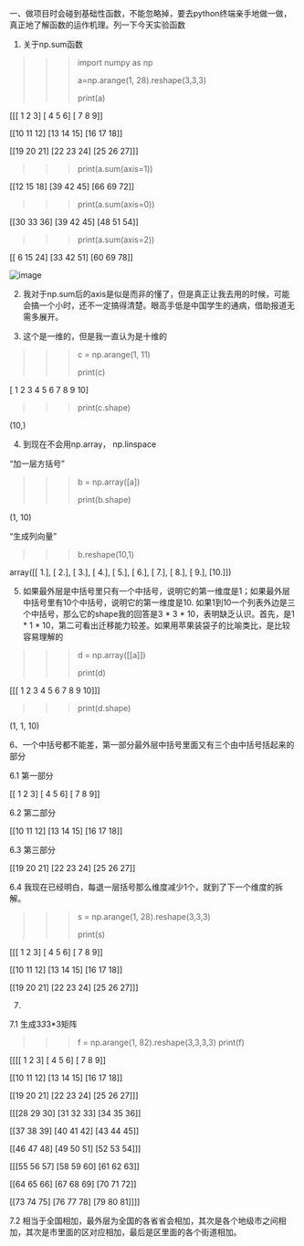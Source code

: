 
一、做项目时会碰到基础性函数，不能忽略掉，要去python终端亲手地做一做，真正地了解函数的运作机理。列一下今天实验函数

1. 关于np.sum函数

>>> import numpy as np
>>> 
>>> a=np.arange(1, 28).reshape(3,3,3)
>>> 
>>> print(a)
>>> 
[[[ 1  2  3]
  [ 4  5  6]
  [ 7  8  9]]

 [[10 11 12]
  [13 14 15]
  [16 17 18]]

 [[19 20 21]
  [22 23 24]
  [25 26 27]]]
  
  >>> print(a.sum(axis=1))
  >>> 
[[12 15 18]
 [39 42 45]
 [66 69 72]]
 
>>> print(a.sum(axis=0))
>>> 
[[30 33 36]
 [39 42 45]
 [48 51 54]]
 
>>> print(a.sum(axis=2))
>>> 
[[ 6 15 24]
 [33 42 51]
 [60 69 78]]
 
 
![image](https://user-images.githubusercontent.com/64791841/174931736-462b17f6-7240-4f9b-9e35-8034fc61f463.png)



2. 我对于np.sum后的axis是似是而非的懂了，但是真正让我去用的时候，可能会搞一个小时，还不一定搞得清楚。眼高手低是中国学生的通病，借助报道无需多展开。



3. 这个是一维的，但是我一直认为是十维的
>>> c = np.arange(1, 11)
>>>  
>>> print(c)
>>> 
[ 1  2  3  4  5  6  7  8  9 10]

>>> print(c.shape)
>>> 
(10,)

4. 到现在不会用np.array， np.linspace

“加一层方括号”
>>> b = np.array([a])
>>> 
>>> print(b.shape)
>>> 
(1, 10)

“生成列向量”
>>> b.reshape(10,1)

array([[ 1.],
       [ 2.],
       [ 3.],
       [ 4.],
       [ 5.],
       [ 6.],
       [ 7.],
       [ 8.],
       [ 9.],
       [10.]])

5. 如果最外层是中括号里只有一个中括号，说明它的第一维度是1；如果最外层中括号里有10个中括号，说明它的第一维度是10. 如果1到10一个列表外边是三个中括号，那么它的shape我的回答是3 * 3 * 10，表明缺乏认识。首先，是1 * 1 * 10，第二可看出迁移能力较差。如果用苹果装袋子的比喻类比，是比较容易理解的



>>> d = np.array([[a]])
>>> 
>>> print(d)
>>> 
[[[ 1  2  3  4  5  6  7  8  9 10]]]

>>> print(d.shape)
>>> 
(1, 1, 10)

6、一个中括号都不能差，第一部分最外层中括号里面又有三个由中括号括起来的部分

6.1 第一部分

[[ 1  2  3]
  [ 4  5  6]
  [ 7  8  9]]
  
6.2 第二部分

[[10 11 12]
  [13 14 15]
  [16 17 18]]

6.3 第三部分

[[19 20 21]
  [22 23 24]
  [25 26 27]]
  
6.4 我现在已经明白，每退一层括号那么维度减少1个，就到了下一个维度的拆解。

>>> s = np.arange(1, 28).reshape(3,3,3)
>>> 
>>> print(s)
>>> 
[[[ 1  2  3]
  [ 4  5  6]
  [ 7  8  9]]

 [[10 11 12]
  [13 14 15]
  [16 17 18]]

 [[19 20 21]
  [22 23 24]
  [25 26 27]]]
  
  7.
  
  7.1 生成3*3*3*3矩阵
  
  >>> f = np.arange(1, 82).reshape(3,3,3,3)
>>> print(f)
>>> 
[[[[ 1  2  3]
   [ 4  5  6]
   [ 7  8  9]]

  [[10 11 12]
   [13 14 15]
   [16 17 18]]

  [[19 20 21]
   [22 23 24]
   [25 26 27]]]


 [[[28 29 30]
   [31 32 33]
   [34 35 36]]

  [[37 38 39]
   [40 41 42]
   [43 44 45]]

  [[46 47 48]
   [49 50 51]
   [52 53 54]]]


 [[[55 56 57]
   [58 59 60]
   [61 62 63]]

  [[64 65 66]
   [67 68 69]
   [70 71 72]]

  [[73 74 75]
   [76 77 78]
   [79 80 81]]]]
   
   7.2 相当于全国相加，最外层为全国的各省省会相加，其次是各个地级市之间相加，其次是市里面的区对应相加，最后是区里面的各个街道相加。

